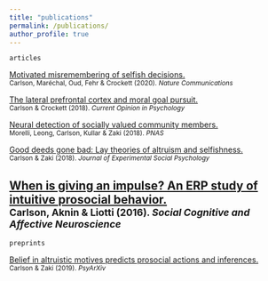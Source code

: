 ```yaml
---
title: "publications"
permalink: /publications/
author_profile: true
---
```

`articles` 

[Motivated misremembering of selfish decisions.](https://psyarxiv.com/7ck25/)  
<sub>Carlson, Maréchal, Oud, Fehr & Crockett (2020). *Nature Communications*  </sub>
 
[The lateral prefrontal cortex and moral goal pursuit.](https://static1.squarespace.com/static/538ca3ade4b090f9ef331978/t/5bc8db67e5e5f0da97432b84/1539890024330/1-s2.0-S2352250X18300034-main.pdf)  
<sub>Carlson & Crockett (2018). *Current Opinion in Psychology*  </sub>

[Neural detection of socially valued community members.](http://ssnl.stanford.edu/sites/default/files/pdf/Morelli%20et%20al_in%20press_PNAS.pdf?width=85%&height=85%&iframe=true)  
<sub>Morelli, Leong, Carlson, Kullar & Zaki (2018). *PNAS*</sub>
 
[Good deeds gone bad: Lay theories of altruism and selfishness.](http://ssnl.stanford.edu/sites/default/files/pdf/carlsonZaki_layTheories_inpress_0.pdf?width=85%&height=85%&iframe=true)  
<sub>Carlson & Zaki (2018). *Journal of Experimental Social Psychology*</sub>

[When is giving an impulse? An ERP study of intuitive prosocial behavior.](https://academic.oup.com/scan/article/11/7/1121/1753464)  
<sub>Carlson, Aknin & Liotti (2016). *Social Cognitive and Affective Neuroscience*</sub>  
---
`preprints`  

[Belief in altruistic motives predicts prosocial actions and inferences.](https://carlsonrw.github.io/_pages/belief_altMotives.pdf)  
<sub>Carlson & Zaki (2019). *PsyArXiv* </sub>






